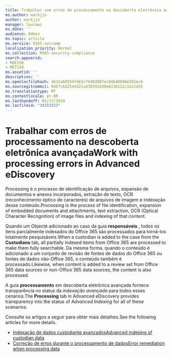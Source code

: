 ```yaml
---
title: Trabalhar com erros de processamento na descoberta eletrônica avançada
ms.author: markjjo
author: markjjo
manager: laurawi
ms.date: ''
audience: Admin
ms.topic: article
ms.service: O365-seccomp
localization_priority: Normal
ms.collection: M365-security-compliance
search.appverid:
- MOE150
- MET150
ms.assetid: ''
description: ''
ms.openlocfilehash: 4631a60554f463cf6403807ec04b40690e591ecb
ms.sourcegitcommit: 9d67cb52544321a430343d39eb336112c1a11d35
ms.translationtype: MT
ms.contentlocale: pt-BR
ms.lasthandoff: 05/17/2019
ms.locfileid: "34151553"
---
```

# <a name="work-with-processing-errors-in-advanced-ediscovery"></a><span data-ttu-id="88feb-102">Trabalhar com erros de processamento na descoberta eletrônica avançada</span><span class="sxs-lookup"><span data-stu-id="88feb-102">Work with processing errors in Advanced eDiscovery</span></span>

<span data-ttu-id="88feb-103">Processing é o processo de identificação de arquivos, expansão de documentos e anexos incorporados, extração de texto, OCR (reconhecimento óptico de caracteres) de arquivos de imagem e indexação desse conteúdo.</span><span class="sxs-lookup"><span data-stu-id="88feb-103">Processing is the process of file identification, expansion of embedded documents and attachments, text extraction, OCR (Optical Character Recognition) of image files and indexing of that content.</span></span>  

<span data-ttu-id="88feb-104">Quando um Objecté adicionado ao caso da guia **responsáveis** , todos os itens parcialmente indexados do Office 365 são processados para torná-los totalmente pesquisáveis.</span><span class="sxs-lookup"><span data-stu-id="88feb-104">When a custodian is added to the case from the **Custodians** tab, all partially indexed items from Office 365 are processed to make them fully searchable.</span></span>  <span data-ttu-id="88feb-105">Da mesma forma, quando o conteúdo é adicionado a um conjunto de revisão de fontes de dados do Office 365 ou fontes de dados não-Office 365, o conteúdo também é processado.</span><span class="sxs-lookup"><span data-stu-id="88feb-105">Likewise, when content is added to a review set from Office 365 data sources or non-Office 365 data sources, the content is also processed.</span></span>

<span data-ttu-id="88feb-106">A guia **processamento** em descoberta eletrônica avançada fornece transparência no status da *indexação avançada* para todos esses cenários.</span><span class="sxs-lookup"><span data-stu-id="88feb-106">The **Processing** tab in Advanced eDiscovery provides transparency into the status of *Advanced Indexing* for all of these scenarios.</span></span>

<span data-ttu-id="88feb-107">Consulte os artigos a seguir para obter mais detalhes.</span><span class="sxs-lookup"><span data-stu-id="88feb-107">See the following articles for more details.</span></span>

- [<span data-ttu-id="88feb-108">Indexação de dados custodiante avançados</span><span class="sxs-lookup"><span data-stu-id="88feb-108">Advanced indexing of custodian data</span></span>](indexing-custodian-data.md)
- [<span data-ttu-id="88feb-109">Correção de erros durante o processamento de dados</span><span class="sxs-lookup"><span data-stu-id="88feb-109">Error remediation when processing data</span></span>](error-remediation.md)
